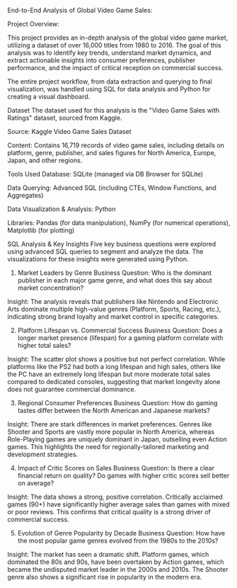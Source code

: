 End-to-End Analysis of Global Video Game Sales:

Project Overview:

This project provides an in-depth analysis of the global video game market, utilizing a dataset of over 16,000 titles from 1980 to 2016. The goal of this analysis was to identify key trends, understand market dynamics, and extract actionable insights into consumer preferences, publisher performance, and the impact of critical reception on commercial success.

The entire project workflow, from data extraction and querying to final visualization, was handled using SQL for data analysis and Python for creating a visual dashboard.

Dataset
The dataset used for this analysis is the "Video Game Sales with Ratings" dataset, sourced from Kaggle.

Source: Kaggle Video Game Sales Dataset

Content: Contains 16,719 records of video game sales, including details on platform, genre, publisher, and sales figures for North America, Europe, Japan, and other regions.

Tools Used
Database: SQLite (managed via DB Browser for SQLite)

Data Querying: Advanced SQL (including CTEs, Window Functions, and Aggregates)

Data Visualization & Analysis: Python

Libraries: Pandas (for data manipulation), NumPy (for numerical operations), Matplotlib (for plotting)

SQL Analysis & Key Insights
Five key business questions were explored using advanced SQL queries to segment and analyze the data. The visualizations for these insights were generated using Python.

1. Market Leaders by Genre
Business Question: Who is the dominant publisher in each major game genre, and what does this say about market concentration?

Insight: The analysis reveals that publishers like Nintendo and Electronic Arts dominate multiple high-value genres (Platform, Sports, Racing, etc.), indicating strong brand loyalty and market control in specific categories.

2. Platform Lifespan vs. Commercial Success
Business Question: Does a longer market presence (lifespan) for a gaming platform correlate with higher total sales?

Insight: The scatter plot shows a positive but not perfect correlation. While platforms like the PS2 had both a long lifespan and high sales, others like the PC have an extremely long lifespan but more moderate total sales compared to dedicated consoles, suggesting that market longevity alone does not guarantee commercial dominance.

3. Regional Consumer Preferences
Business Question: How do gaming tastes differ between the North American and Japanese markets?

Insight: There are stark differences in market preferences. Genres like Shooter and Sports are vastly more popular in North America, whereas Role-Playing games are uniquely dominant in Japan, outselling even Action games. This highlights the need for regionally-tailored marketing and development strategies.

4. Impact of Critic Scores on Sales
Business Question: Is there a clear financial return on quality? Do games with higher critic scores sell better on average?

Insight: The data shows a strong, positive correlation. Critically acclaimed games (90+) have significantly higher average sales than games with mixed or poor reviews. This confirms that critical quality is a strong driver of commercial success.

5. Evolution of Genre Popularity by Decade
Business Question: How have the most popular game genres evolved from the 1980s to the 2010s?

Insight: The market has seen a dramatic shift. Platform games, which dominated the 80s and 90s, have been overtaken by Action games, which became the undisputed market leader in the 2000s and 2010s. The Shooter genre also shows a significant rise in popularity in the modern era.

